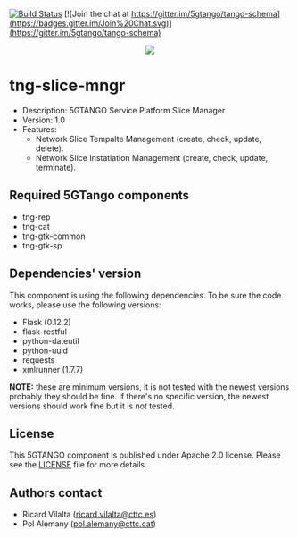 [![Build Status](https://jenkins.sonata-nfv.eu/buildStatus/icon?job=tng-slice-mngr/master)](https://jenkins.sonata-nfv.eu/job/tng-slice-mngr/master)
[![Join the chat at https://gitter.im/5gtango/tango-schema](https://badges.gitter.im/Join%20Chat.svg)](https://gitter.im/5gtango/tango-schema)

<p align="center"><img src="https://github.com/sonata-nfv/tng-api-gtw/wiki/images/sonata-5gtango-logo-500px.png" /></p>

# tng-slice-mngr
* Description: 5GTANGO Service Platform Slice Manager
* Version: 1.0
* Features:
    * Network Slice Tempalte Management (create, check, update, delete).
    * Network Slice Instatiation Management (create, check, update, terminate).


## Required 5GTango components
* tng-rep
* tng-cat
* tng-gtk-common
* tng-gtk-sp


## Dependencies' version
This component is using the following dependencies. To be sure the code works, please use the following versions:
* Flask (0.12.2)
* flask-restful
* python-dateutil
* python-uuid
* requests
* xmlrunner (1.7.7)

**NOTE:** these are minimum versions, it is not tested with the newest versions probably they should be fine. If there's no specific version, the newest versions should work fine but it is not tested.


## License

This 5GTANGO component is published under Apache 2.0 license. Please see the [LICENSE](https://github.com/sonata-nfv/tng-slice-mngr/blob/master/LICENSE) file for more details.


## Authors contact
  * Ricard Vilalta (ricard.vilalta@cttc.es)
  * Pol Alemany (pol.alemany@cttc.cat)
